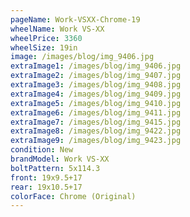 ```yaml
---
pageName: Work-VSXX-Chrome-19
wheelName: Work VS-XX
wheelPrice: 3360
wheelSize: 19in
image: /images/blog/img_9406.jpg
extraImage1: /images/blog/img_9406.jpg
extraImage2: /images/blog/img_9407.jpg
extraImage3: /images/blog/img_9408.jpg
extraImage4: /images/blog/img_9409.jpg
extraImage5: /images/blog/img_9410.jpg
extraImage6: /images/blog/img_9411.jpg
extraImage7: /images/blog/img_9415.jpg
extraImage8: /images/blog/img_9422.jpg
extraImage9: /images/blog/img_9423.jpg
condition: New
brandModel: Work VS-XX
boltPattern: 5x114.3
front: 19x9.5+17
rear: 19x10.5+17
colorFace: Chrome (Original)
---
```


